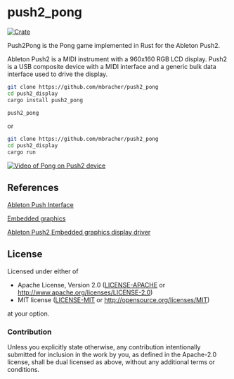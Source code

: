# push2_pong

[![Crate](https://img.shields.io/crates/v/push2_pong.svg)](https://crates.io/crates/push2_pong)

Push2Pong is the Pong game implemented in Rust for the Ableton Push2.

Ableton Push2 is a MIDI instrument with a 960x160 RGB LCD display.
Push2 is a USB composite device with a MIDI interface and a generic bulk data interface used to drive the display.

```bash
git clone https://github.com/mbracher/push2_pong
cd push2_display
cargo install push2_pong

push2_pong
```
or
```bash
git clone https://github.com/mbracher/push2_pong
cd push2_display
cargo run
```

[![Video of Pong on Push2 device](https://img.youtube.com/vi/yNQW1IhUdtM/0.jpg)](https://youtu.be/yNQW1IhUdtM)

## References
[Ableton Push Interface](https://github.com/Ableton/push-interface)

[Embedded graphics](https://github.com/embedded-graphics/embedded-graphics)

[Ableton Push2 Embedded graphics display driver](https://github.com/mbracher/push2_display)

## License

Licensed under either of

- Apache License, Version 2.0 ([LICENSE-APACHE](LICENSE-APACHE) or
  http://www.apache.org/licenses/LICENSE-2.0)
- MIT license ([LICENSE-MIT](LICENSE-MIT) or http://opensource.org/licenses/MIT)

at your option.

### Contribution

Unless you explicitly state otherwise, any contribution intentionally submitted for inclusion in the
work by you, as defined in the Apache-2.0 license, shall be dual licensed as above, without any
additional terms or conditions.

